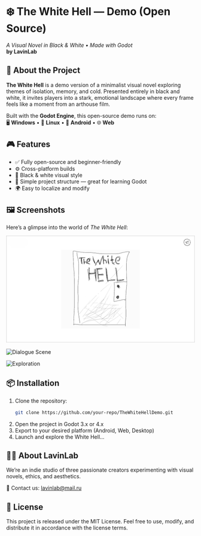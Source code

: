 # ❄️ The White Hell — Demo (Open Source)  
_A Visual Novel in Black & White • Made with Godot_  
**by LavinLab**

## 🧊 About the Project  
**The White Hell** is a demo version of a minimalist visual novel exploring themes of isolation, memory, and cold. Presented entirely in black and white, it invites players into a stark, emotional landscape where every frame feels like a moment from an arthouse film.

Built with the **Godot Engine**, this open-source demo runs on:  
🖥️ **Windows** • 🐧 **Linux** • 📱 **Android** • 🌐 **Web**

## 🎮 Features  
- ✅ Fully open-source and beginner-friendly  
- ⚙️ Cross-platform builds  
- 🎨 Black & white visual style  
- 🧩 Simple project structure — great for learning Godot  
- 🌍 Easy to localize and modify

## 🖼️ Screenshots  
Here’s a glimpse into the world of *The White Hell*:

![Main Menu](screenshots/main_menu.png)

![Dialogue Scene](screenshots/dialogue_scene.png)

![Exploration](screenshots/exploration.png)

## 📦 Installation  
1. Clone the repository:  
   ```bash
   git clone https://github.com/your-repo/TheWhiteHellDemo.git
   ```
2. Open the project in Godot 3.x or 4.x
3. Export to your desired platform (Android, Web, Desktop)
4. Launch and explore the White Hell...
## 🧑‍💻 About LavinLab
We’re an indie studio of three passionate creators experimenting with visual novels, ethics, and aesthetics.

📧 Contact us: lavinlab@mail.ru
## 📜 License
This project is released under the MIT License.
Feel free to use, modify, and distribute it in accordance with the license terms.

